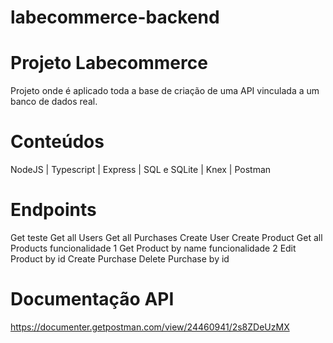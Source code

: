 # labecommerce-backend

# Projeto Labecommerce

Projeto  onde é aplicado toda a base de criação de uma API vinculada a um banco de dados real.

# Conteúdos

NodeJS | Typescript | Express | SQL e SQLite | Knex | Postman

# Endpoints

Get teste
Get all Users
Get all Purchases
Create User
Create Product
Get all Products funcionalidade 1
Get Product by name funcionalidade 2
Edit Product by id
Create Purchase
Delete Purchase by id

# Documentação API

https://documenter.getpostman.com/view/24460941/2s8ZDeUzMX